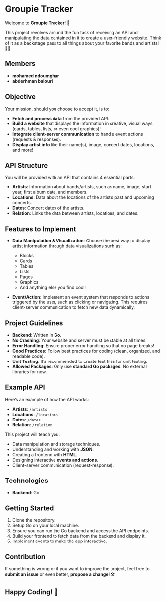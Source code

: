 # Groupie Tracker

Welcome to **Groupie Tracker**! 🚀

This project revolves around the fun task of receiving an API and manipulating the data contained in it to create a user-friendly website. Think of it as a backstage pass to all things about your favorite bands and artists! 🎸🎤


## Members

-   **mohamed ndoumghar** 
-   **abderhman balouri**

## Objective

Your mission, should you choose to accept it, is to:
- **Fetch and process data** from the provided API.
- **Build a website** that displays the information in creative, visual ways (cards, tables, lists, or even cool graphics)!
- **Integrate client-server communication** to handle event actions (requests & responses).
- **Display artist info** like their name(s), image, concert dates, locations, and more!

## API Structure

You will be provided with an API that contains 4 essential parts:
- **Artists**: Information about bands/artists, such as name, image, start year, first album date, and members.
- **Locations**: Data about the locations of the artist’s past and upcoming concerts.
- **Dates**: Concert dates of the artists.
- **Relation**: Links the data between artists, locations, and dates.

## Features to Implement

- **Data Manipulation & Visualization**: Choose the best way to display artist information through data visualizations such as:
  - Blocks
  - Cards
  - Tables
  - Lists
  - Pages
  - Graphics
  - And anything else you find cool!
  
- **Event/Action**: Implement an event system that responds to actions triggered by the user, such as clicking or navigating. This requires client-server communication to fetch new data dynamically.

## Project Guidelines

- **Backend**: Written in **Go**.
- **No Crashing**: Your website and server must be stable at all times.
- **Error Handling**: Ensure proper error handling so that no page breaks!
- **Good Practices**: Follow best practices for coding (clean, organized, and readable code).
- **Unit Testing**: It’s recommended to create test files for unit testing.
- **Allowed Packages**: Only use **standard Go packages**. No external libraries for now.

## Example API

Here’s an example of how the API works:
- **Artists**: `/artists`
- **Locations**: `/locations`
- **Dates**: `/dates`
- **Relation**: `/relation`

This project will teach you:
- Data manipulation and storage techniques.
- Understanding and working with **JSON**.
- Creating a frontend with **HTML**.
- Designing interactive **events and actions**.
- Client-server communication (request-response).

## Technologies

- **Backend**: Go


## Getting Started

1. Clone the repository.
2. Setup Go on your local machine.
3. Ensure you can run the Go backend and access the API endpoints.
4. Build your frontend to fetch data from the backend and display it.
5. Implement events to make the app interactive.

## Contribution

If something is wrong or if you want to improve the project, feel free to **submit an issue** or even better, **propose a change**! 🛠️

## Happy Coding! 🎉

